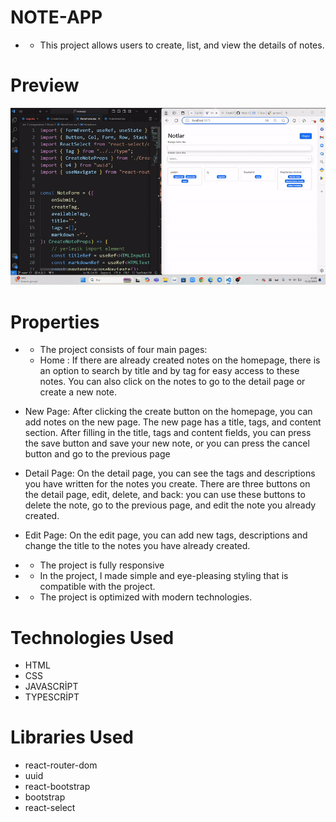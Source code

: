 # NOTE-APP
- - This project allows users to create, list, and view the details of notes.

# Preview

![](/public/NoteApp.gif)

# Properties
- - The project consists of four main pages:
  -  Home : If there are already created notes on the homepage, there is an option to search by title and by tag for easy access to these notes. You can also click on the notes to go to the detail page or create a new note.
    
 - New Page: After clicking the create button on the homepage, you can add notes on the new page. The new page has a title, tags, and content section.  After filling in the title, tags and content fields, you can press the save button and save your new note, or you can press the cancel button and go to the previous page
  
  -  Detail Page: On the detail page, you can see the tags and descriptions you have written for the notes you create. There are three buttons on the detail page, edit, delete, and back: you can use these buttons to delete the note, go to the previous page, and edit the note you already created.

- Edit Page: On the edit page, you can add new tags, descriptions and change the title to the notes you have already created.

- -  The project is fully responsive
    
- - In the project, I made simple and eye-pleasing styling that is compatible with the project. 

- - The project is optimized with modern technologies.

# Technologies Used

- HTML
- CSS
- JAVASCRİPT
- TYPESCRİPT

# Libraries Used

- react-router-dom
- uuid
- react-bootstrap
- bootstrap
- react-select

